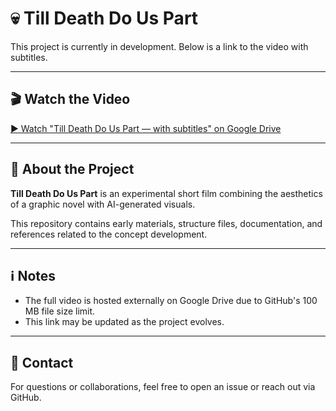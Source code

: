 # 💀 Till Death Do Us Part

This project is currently in development. Below is a link to the video with subtitles.

---

## 🎬 Watch the Video

[▶️ Watch "Till Death Do Us Part — with subtitles" on Google Drive](https://drive.google.com/file/d/1gV3CN7vhYx17i8wqjV7JcX8O0UfMvbQ2/view)

---

## 📂 About the Project

**Till Death Do Us Part** is an experimental short film combining the aesthetics of a graphic novel with AI-generated visuals.

This repository contains early materials, structure files, documentation, and references related to the concept development.

---

## ℹ️ Notes

- The full video is hosted externally on Google Drive due to GitHub's 100 MB file size limit.
- This link may be updated as the project evolves.

---

## 📧 Contact

For questions or collaborations, feel free to open an issue or reach out via GitHub.

